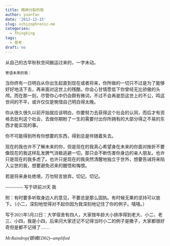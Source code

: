 ```yaml
---
title: 精神分裂的我
author: yuanfan
date: '2012-12-15'
slug: schizophrenic-me
categories:
  - Thingking
tags:
  - 思考
draft: no
---
```


<font face="微软雅黑">从自己的古早秋秋空间搬运过来的，一字未动。

<!--more-->

    寄语未来的我：

  当你终有一日明白从你出生起直到现在或者将来，你所做的一切只不过是为了能够好好地活下去，再来面对这世上的残酷，你会心甘情愿低下你曾经无比骄傲的头颅。而在那一刻，尽管你心中仍会颇有微词，不过不会再是怨这世上的不公，鸣这世间的不平，或许仅仅是惋惜自己明白得太晚。
             
  你从很久很久以前开始就应该明白，你要努力去获得这个社会的认同，而后才有资格去批判这个社会，去做你期盼了一生的需要付出你所拥有的大部分得之不易的东西才能实现的事。

  你不可能得到所有你想要的东西，得到总是伴随着失去。
             
  现在的我也许不了解未来的你，但是现在的我真心希望身在未来的你面对挫折不要像现在的我这样乱发脾气消极逃避一切，那只会不断伤害你身边的亲人朋友。也许只是现在的我多虑了。也许只是现在的我突然清醒地独立于世外，想要告诫将来陷入尘世的我，想要避免迟来的醒悟和悔恨。
             
  若是将来身处绝境，万勿轻言放弃。切记。切记。

   ———— 写于研前20天   我
                                                                                         
附：有时要多听取身边人的意见，不要总是那么固执。有时候无果的坚持可以放下。（小二，深刻地觉得对不起你因为我深刻地记住了你的例子。嘻嘻。）

写于2021年5月22日：大学宿舍有四人，大家按年龄大小排序得到老大、小二、老三、小四，我是小四，后来问大家还记不记得当时小二的例子是撒子，大家都很好奇但是都不记得了……

*Mr.Raindrop(银魂ED02)--amplified*
  

